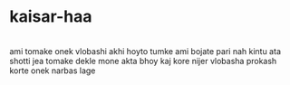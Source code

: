 # kaisar-haa
<br>
ami tomake onek vlobashi akhi hoyto tumke ami bojate pari nah kintu ata shotti jea tomake dekle mone akta bhoy kaj kore nijer vlobasha prokash korte onek narbas lage
